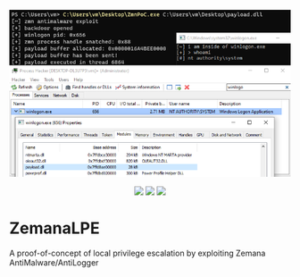<p align="center">
<img src="poc.png">
</p>

<p align="center">
<img src="https://img.shields.io/github/workflow/status/kkent030315/ZemanaLPE/MSBuild?style=for-the-badge">
<img src="https://img.shields.io/badge/platform-win--64-00a2ed?style=for-the-badge">
<img src="https://img.shields.io/github/license/kkent030315/ZemanaLPE?style=for-the-badge">
</p>

# ZemanaLPE
A proof-of-concept of local privilege escalation by exploiting Zemana AntiMalware/AntiLogger

